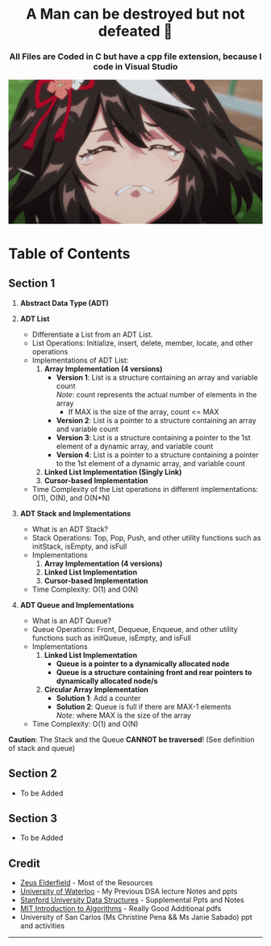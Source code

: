 <div align="center">
  <h1> A Man can be destroyed but not defeated 🌸 </h1>
  <h3> All Files are Coded in C but have a cpp file extension, because I code in Visual Studio</h3>
  <img src="./images/iwannacry.gif" alt="fuckthissub" width="600">
</div>

# Table of Contents

## Section 1
1. **Abstract Data Type (ADT)**

2. **ADT List**
   - Differentiate a List from an ADT List.
   - List Operations: Initialize, insert, delete, member, locate, and other operations
   - Implementations of ADT List:
     1. **Array Implementation (4 versions)**
        - **Version 1**: List is a structure containing an array and variable count  
          *Note*: count represents the actual number of elements in the array  
          - If MAX is the size of the array, count <= MAX
        - **Version 2**: List is a pointer to a structure containing an array and variable count
        - **Version 3**: List is a structure containing a pointer to the 1st element of a dynamic array, and variable count
        - **Version 4**: List is a pointer to a structure containing a pointer to the 1st element of a dynamic array, and variable count
     2. **Linked List Implementation (Singly Link)**
     3. **Cursor-based Implementation**
   - Time Complexity of the List operations in different implementations: O(1), O(N), and O(N\*N)

3. **ADT Stack and Implementations**
   - What is an ADT Stack?
   - Stack Operations: Top, Pop, Push, and other utility functions such as initStack, isEmpty, and isFull
   - Implementations
     1. **Array Implementation (4 versions)**
     2. **Linked List Implementation**
     3. **Cursor-based Implementation**
   - Time Complexity: O(1) and O(N)

4. **ADT Queue and Implementations**
   - What is an ADT Queue?
   - Queue Operations: Front, Dequeue, Enqueue, and other utility functions such as initQueue, isEmpty, and isFull
   - Implementations
     1. **Linked List Implementation**
        - **Queue is a pointer to a dynamically allocated node**
        - **Queue is a structure containing front and rear pointers to dynamically allocated node/s**
     2. **Circular Array Implementation**
        - **Solution 1**: Add a counter
        - **Solution 2**: Queue is full if there are MAX-1 elements  
          *Note*: where MAX is the size of the array
   - Time Complexity: O(1) and O(N)

**Caution**: The Stack and the Queue **CANNOT be traversed**! (See definition of stack and queue)

## Section 2
- To be Added
## Section 3
- To be Added


## Credit
- [Zeus Elderfield](https://github.com/elderfieldzeus) - Most of the Resources
- [University of Waterloo](https://ece.uwaterloo.ca/~dwharder/aads/Lecture_materials/) - My Previous DSA lecture Notes and ppts
- [Stanford University Data Structures](https://web.stanford.edu/class/archive/cs/cs106b/cs106b.1262/) - Supplemental Ppts and Notes
- [MIT Introduction to Algorithms](https://ocw.mit.edu/courses/6-006-introduction-to-algorithms-spring-2020/) - Really Good Additional pdfs
- University of San Carlos (Ms Christine Pena && Ms Janie Sabado) ppt and activities
---
